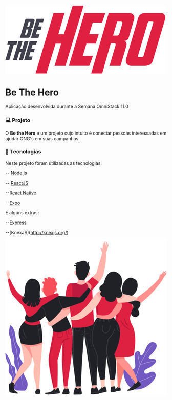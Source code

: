 <img src="https://raw.githubusercontent.com/LMaroto/be-the-hero/master/frontend/src/assets/logo.svg"></img>
# Be The Hero 
Aplicação desenvolvida durante a Semana OmniStack 11.0

### :computer: Projeto 
O **Be the Hero** é um projeto cujo intuito é conectar pessoas interessadas em ajudar ONG's em suas campanhas.

### :rocket: Tecnologias 

Neste projeto foram utilizadas as tecnologias:

-- [Node.js](https://nodejs.org/en/)

-- [ReactJS](https://reactjs.org/)

--[React Native](https://reactnative.dev/)

--[Expo](https://expo.io/)

E alguns extras:

--[Express](https://expressjs.com/pt-br/)

--[KnexJS)(http://knexjs.org/)



![teste](https://raw.githubusercontent.com/LMaroto/be-the-hero/master/frontend/src/assets/heroes.png)

